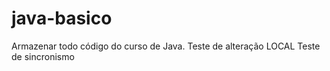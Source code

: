 # java-basico
Armazenar todo código do curso de Java.
Teste de alteração LOCAL
Teste de sincronismo
